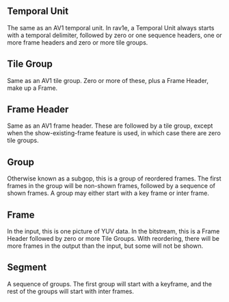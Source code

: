 Temporal Unit
---------------
The same as an AV1 temporal unit. In rav1e, a Temporal Unit always starts with a temporal delimiter, followed by zero or one sequence headers, one or more frame headers and zero or more tile groups.

Tile Group
-----------
Same as an AV1 tile group. Zero or more of these, plus a Frame Header, make up a Frame.

Frame Header
--------------
Same as an AV1 frame header. These are followed by a tile group, except when the show-existing-frame feature is used, in which case there are zero tile groups.

Group
------
Otherwise known as a subgop, this is a group of reordered frames. The first frames in the group will be non-shown frames, followed by a sequence of shown frames.  A group may either start with a key frame or inter frame.

Frame
------
In the input, this is one picture of YUV data.
In the bitstream, this is a Frame Header followed by zero or more Tile Groups.
With reordering, there will be more frames in the output than the input, but some will not be shown.
  
Segment
--------
A sequence of groups. The first group will start with a keyframe, and the rest of the groups will start with inter frames.
